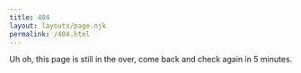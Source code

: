 ```yaml
---
title: 404
layout: layouts/page.njk
permalink: /404.html
---
```

Uh oh, this page is still in the over, come back and check again in 5 minutes.
